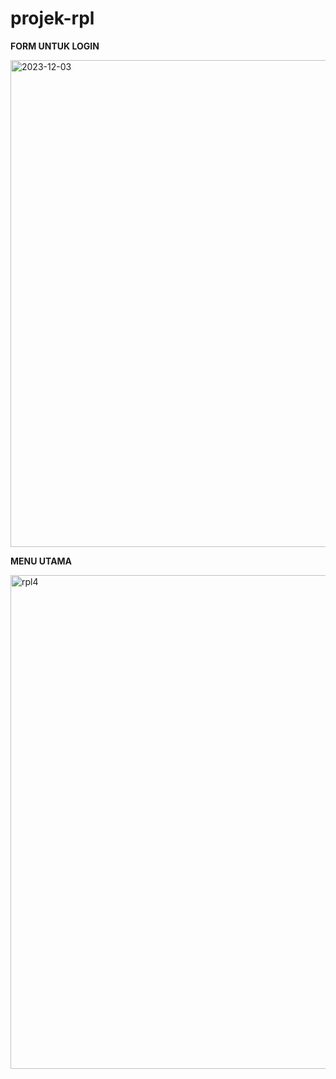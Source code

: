 # projek-rpl

**FORM UNTUK LOGIN**

<img width="779" alt="2023-12-03" src="https://github.com/Hafidza1/projek-rpl/assets/115520666/63421f39-00a0-4594-84f6-6469d950292f">

**MENU UTAMA**

<img width="790" alt="rpl4" src="https://github.com/Hafidza1/projek-rpl/assets/115520666/8323e56b-7eb7-4726-b455-f0f3e32c0aa7">
